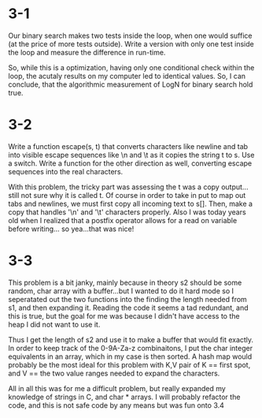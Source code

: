 # 3-1 
Our binary search makes two tests inside the loop, when one would suffice (at 
the price of more tests outside). Write a version with only one test inside the
loop and measure the difference in run-time.

So, while this is a optimization, having only one conditional check within the loop,
the acutaly results on my computer led to identical values. So, I can conclude, that 
the algorithmic measurement of LogN for binary search hold true.

# 3-2
Write a function escape(s, t) that converts characters like newline and tab 
into visible escape sequences like \n and \t as it copies the string t to s. 
Use a switch. Write a function for the other direction as well, converting 
escape sequences into the real characters.

With this problem, the tricky part was assessing the t was a copy output...
still not sure why it is called t. Of course in order to take in put to map out 
tabs and newlines, we must first copy all incoming text to s[]. Then, make a copy 
that handles '\n' and '\t' characters properly. Also I was today years old when 
I realized that a postfix operator allows for a read on variable before writing...
so yea...that was nice!


# 3-3
This problem is a bit janky, mainly because in theory s2 should be some random,
char array with a buffer...but I wanted to do it hard mode so I seperatated out 
the two functions into the finding the length needed from s1, and then expanding 
it. Reading the code it seems a tad redundant, and this is true, but the goal for
me was because I didn't have access to the heap I did not want to use it. 

Thus I get the length of s2 and use it to make a buffer that would fit exactly.
In order to keep track of the 0-9A-Za-z combinaitons, I put the char integer 
equivalents in an array, which in my case is then sorted. A hash map would probably
be the most ideal for this problem with K,V pair of K == first spot, and V == the 
two value ranges needed to expand the characters. 

All in all this was for me a difficult problem, but really expanded my knowledge 
of strings in C, and char * arrays. I will probably refactor the code, and this 
is not safe code by any means but was fun onto 3.4
